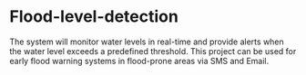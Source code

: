 # Flood-level-detection
The system will monitor water levels in real-time and provide alerts when the water level exceeds a predefined threshold. This project can be used for early flood warning systems in flood-prone areas via SMS and Email.

